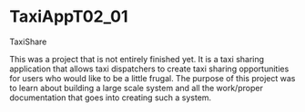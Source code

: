 TaxiAppT02_01
=============

TaxiShare

This was a project that is not entirely finished yet. It is a taxi sharing application that allows taxi dispatchers to create 
taxi sharing opportunities for users who would like to be a little frugal. The purpose of this project was to learn about 
building a large scale system and all the work/proper documentation that goes into creating such a system. 
